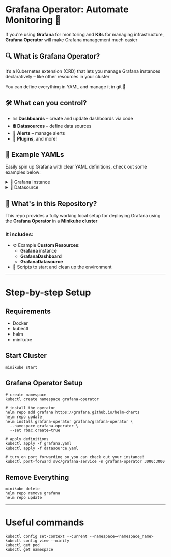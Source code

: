 # **Grafana Operator: Automate Monitoring** 🚀

If you're using **Grafana** for monitoring and **K8s** for managing infrastructure, **Grafana Operator** will make Grafana management much easier


## 🔍 What is Grafana Operator?

It’s a Kubernetes extension (CRD) that lets you manage Grafana instances declaratively – like other resources in your cluster

You can define everything in YAML and manage it in git 🙌


## 🛠️ What can you control?

- 📊 **Dashboards** – create and update dashboards via code
- 🛢️ **Datasources** – define data sources
- 🔔 **Alerts** – manage alerts
- 🔌 **Plugins**, and more!


## 🧩 Example YAMLs

Easily spin up Grafana with clear YAML definitions, check out some examples below:

<details>
<summary>🧱 Grafana Instance</summary>

```yaml
apiVersion: grafana.integreatly.org/v1beta1
kind: Grafana
metadata:
  name: grafana
  namespace: grafana-operator
  labels:
    dashboards: "grafana"
spec:
  config:
    security:
      admin_user: ...
      admin_password: ...
```

</details> 
<details> 
<summary>🔌 Datasource</summary>

```yaml
apiVersion: grafana.integreatly.org/v1beta1
kind: GrafanaDatasource
metadata:
  name: test-datasource
  namespace: grafana-operator
spec:
  instanceSelector:
    matchLabels:
      dashboards: "grafana"
  datasource:
    name: TestData DB
    type: testdata
    access: proxy
    isDefault: false
    editable: true
```
</details>

## 📂 What's in this Repository?

This repo provides a fully working local setup for deploying Grafana using the **Grafana Operator** in a **Minikube cluster**

### It includes:

- ⚙️ Example **Custom Resources**:
  - **Grafana** instance
  - **GrafanaDashboard**
  - **GrafanaDatasource**
- 🔁 Scripts to start and clean up the environment


---------------------------------------------------------------------------------------------------


# Step-by-step Setup

## Requirements

- Docker
- kubectl
- helm
- minikube

## Start Cluster

```
minikube start
```

## Grafana Operator Setup

```
# create namespace
kubectl create namespace grafana-operator

# install the operator
helm repo add grafana https://grafana.github.io/helm-charts
helm repo update
helm install grafana-operator grafana/grafana-operator \
  --namespace grafana-operator \
  --set rbac.create=true

# apply definitions  
kubectl apply -f grafana.yaml
kubectl apply -f datasource.yaml

# turn on port forwarding so you can check out your instance!
kubectl port-forward svc/grafana-service -n grafana-operator 3000:3000
```

## Remove Everything

```
minikube delete
helm repo remove grafana
helm repo update
```


---


# Useful commands

```
kubectl config set-context --current --namespace=<namespace_name>
kubectl config view --minify
kubectl get pod
kubectl get namespace
```

